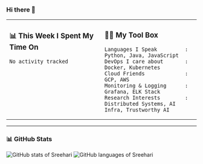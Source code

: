 
### Hi there 👋

<table>
<tr>
<td valign="top" width="50%">

### 📊 This Week I Spent My Time On

<!--START_SECTION:waka-->
```text
No activity tracked
```
<!--END_SECTION:waka-->

</td>
<td valign="top" width="50%">

### 👨‍💻 My Tool Box

```
Languages I Speak         : Python, Java, JavaScript  
DevOps I care about       : Docker, Kubernetes  
Cloud Friends             : GCP, AWS  
Monitoring & Logging      : Grafana, ELK Stack  
Research Interests        : Distributed Systems, AI Infra, Trustworthy AI
```

</td>
</tr>
</table>

---

### 📊 GitHub Stats

<p>
  <img src="https://raw.githubusercontent.com/SREEHARI-M-S/github-stats-transparent/a040096dee7c51d27c619311f00a790d125f42a9/generated/overview.svg" alt="GitHub stats of Sreehari" /> 
  <img src="https://raw.githubusercontent.com/SREEHARI-M-S/github-stats-transparent/a040096dee7c51d27c619311f00a790d125f42a9/generated/languages.svg" alt="GitHub languages of Sreehari" />
</p>
